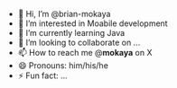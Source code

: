 - 👋 Hi, I’m @brian-mokaya
- 👀 I’m interested in Moabile development
- 🌱 I’m currently learning Java
- 💞️ I’m looking to collaborate on ...
- 📫 How to reach me @__mokaya__ on X
- 😄 Pronouns: him/his/he
- ⚡ Fun fact: ...

<!---
brian-mokaya/brian-mokaya is a ✨ special ✨ repository because its `README.md` (this file) appears on your GitHub profile.
You can click the Preview link to take a look at your changes.
--->
